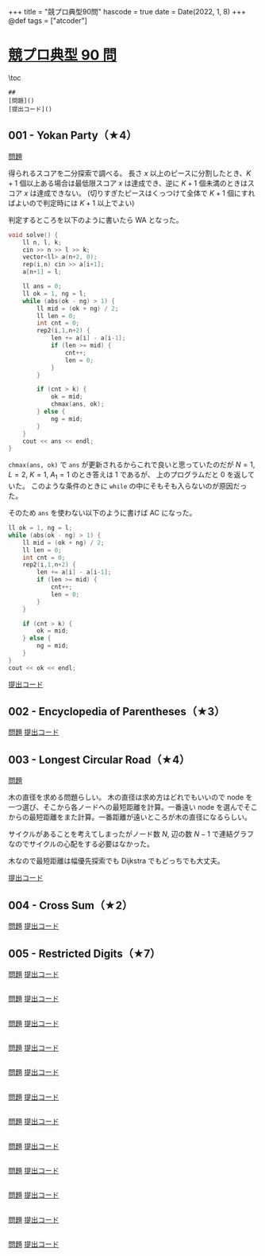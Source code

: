 +++
title = "競プロ典型90問"
hascode = true
date = Date(2022, 1, 8)
+++
@def tags = ["atcoder"]


# [競プロ典型 90 問](https://atcoder.jp/contests/typical90)

\toc

```
##
[問題]()
[提出コード]()
```

## 001 - Yokan Party（★4）
[問題](https://atcoder.jp/contests/typical90/tasks/typical90_a)

得られるスコアを二分探索で調べる。
長さ $x$ 以上のピースに分割したとき、$K+1$ 個以上ある場合は最低限スコア $x$ は達成でき、逆に $K+1$ 個未満のときはスコア $x$ は達成できない。
(切りすぎたピースはくっつけて全体で $K+1$ 個にすればよいので判定時には $K+1$ 以上でよい)

判定するところを以下のように書いたら WA となった。
```cpp
void solve() {
    ll n, l, k;
    cin >> n >> l >> k;
    vector<ll> a(n+2, 0);
    rep(i,n) cin >> a[i+1];
    a[n+1] = l;

    ll ans = 0;
    ll ok = 1, ng = l;
    while (abs(ok - ng) > 1) {
        ll mid = (ok + ng) / 2;
        ll len = 0;
        int cnt = 0;
        rep2(i,1,n+2) {
            len += a[i] - a[i-1];
            if (len >= mid) {
                cnt++;
                len = 0;
            }
        }

        if (cnt > k) {
            ok = mid;
            chmax(ans, ok);
        } else {
            ng = mid;
        }
    }
    cout << ans << endl;
}
```

`chmax(ans, ok)` で `ans` が更新されるからこれで良いと思っていたのだが
$N = 1$, $L = 2$, $K = 1$, $A_1 = 1$ のとき答えは 1 であるが、
上のプログラムだと 0 を返していた。
このような条件のときに `while` の中にそもそも入らないのが原因だった。

そのため `ans` を使わない以下のように書けば AC になった。
```cpp
ll ok = 1, ng = l;
while (abs(ok - ng) > 1) {
    ll mid = (ok + ng) / 2;
    ll len = 0;
    int cnt = 0;
    rep2(i,1,n+2) {
        len += a[i] - a[i-1];
        if (len >= mid) {
            cnt++;
            len = 0;
        }
    }

    if (cnt > k) {
        ok = mid;
    } else {
        ng = mid;
    }
}
cout << ok << endl;
```

[提出コード](https://atcoder.jp/contests/typical90/submissions/28374342)

## 002 - Encyclopedia of Parentheses（★3）
[問題](https://atcoder.jp/contests/typical90/tasks/typical90_b)
[提出コード](https://atcoder.jp/contests/typical90/submissions/28374549)

## 003 - Longest Circular Road（★4）
[問題](https://atcoder.jp/contests/typical90/tasks/typical90_c)

木の直径を求める問題らしい。
木の直径は求め方はどれでもいいので node を一つ選び、そこから各ノードへの最短距離を計算。一番遠い node を選んでそこからの最短距離をまた計算。一番距離が遠いところが木の直径になるらしい。

サイクルがあることを考えてしまったがノード数 $N$, 辺の数 $N-1$ で連結グラフなのでサイクルの心配をする必要はなかった。

木なので最短距離は幅優先探索でも Dijkstra でもどっちでも大丈夫。

[提出コード](https://atcoder.jp/contests/typical90/submissions/28375555)

## 004 - Cross Sum（★2）
[問題](https://atcoder.jp/contests/typical90/tasks/typical90_d)
[提出コード](https://atcoder.jp/contests/typical90/submissions/28375743)

## 005 - Restricted Digits（★7）
[問題](https://atcoder.jp/contests/typical90/tasks/typical90_e)
[提出コード]()

##
[問題]()
[提出コード]()

##
[問題]()
[提出コード]()

##
[問題]()
[提出コード]()

##
[問題]()
[提出コード]()

##
[問題]()
[提出コード]()

##
[問題]()
[提出コード]()

##
[問題]()
[提出コード]()

##
[問題]()
[提出コード]()

##
[問題]()
[提出コード]()

##
[問題]()
[提出コード]()

##
[問題]()
[提出コード]()

